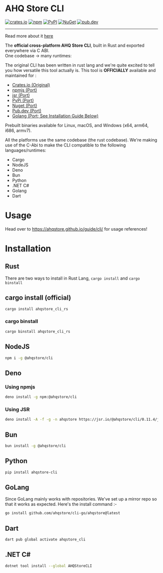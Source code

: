 # AHQ Store CLI

[![crates.io](https://img.shields.io/crates/v/ahqstore_cli_rs)](https://crates.io/crates/ahqstore_cli_rs)
[![npm](https://img.shields.io/npm/v/@ahqstore/cli)](https://www.npmjs.com/package/@ahqstore/cli)
[![PyPI](https://img.shields.io/pypi/v/ahqstore-cli)](https://pypi.org/project/ahqstore-cli/)
[![NuGet](https://img.shields.io/nuget/v/AHQStoreCLI)](https://www.nuget.org/packages/AHQStoreCLI)
[![pub.dev](https://img.shields.io/pub/v/ahqstore_cli)](https://pub.dev/packages/ahqstore_cli)

---

Read more about it [here](https://ahqstore.github.io)

The **official cross-platform AHQ Store CLI**, built in Rust and exported everywhere via C ABI.  
One codebase → many runtimes:

The original CLI has been written in rust lang and we're quite excited to tell you how versatile this tool actually is. This tool is **OFFICIALLY** available and maintained for :

- [Crates.io (Original)](https://crates.io/crates/ahqstore_cli_rs)
- [npmjs (Port)](https://www.npmjs.com/package/@ahqstore/cli)
- [jsr (Port)](https://jsr.io/@ahqstore/cli)
- [PyPi (Port)](https://pypi.org/project/ahqstore-cli/)
- [Nuget (Port)](https://www.nuget.org/packages/AHQStoreCLI)
- [Pub.dev (Port)](https://pub.dev/packages/ahqstore_cli)
- [Golang (Port; See Installation Guide Below)](#golang)

Prebuilt binaries available for Linux, macOS, and Windows (x64, arm64, i686, armv7).

All the platforms use the same codebase (the rust codebase). We're making use of the C-Abi to
make the CLI compatible to the following languages/runtimes:

- Cargo
- NodeJS
- Deno
- Bun
- Python
- .NET C#
- Golang
- Dart

# Usage

Head over to https://ahqstore.github.io/guide/cli/ for usage references!

# Installation

## Rust

There are two ways to install in Rust Lang, `cargo install` and `cargo binstall`

## cargo install (official)

```sh
cargo install ahqstore_cli_rs
```

### cargo binstall

```sh
cargo binstall ahqstore_cli_rs
```

## NodeJS

```sh
npm i -g @ahqstore/cli
```

## Deno

### Using npmjs

```sh
deno install -g npm:@ahqstore/cli
```

### Using JSR

```sh
deno install -A -f -g -n ahqstore https://jsr.io/@ahqstore/cli/0.11.4/js/cli.js
```

## Bun

```sh
bun install -g @ahqstore/cli
```

## Python

```sh
pip install ahqstore-cli
```

## GoLang

Since GoLang mainly works with repositories. We've set up a mirror repo so that it works as expected. Here's the install command :-

```sh
go install github.com/ahqstore/cli-go/ahqstore@latest
```

## Dart

```sh
dart pub global activate ahqstore_cli
```

## .NET C#

```sh
dotnet tool install --global AHQStoreCLI
```
